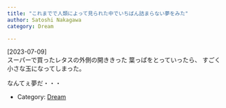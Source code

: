 ```yaml
---
title: "これまでで人類によって見られた中でいちばん詰まらない夢をみた"
author: Satoshi Nakagawa
category: Dream

---
```


[2023-07-09]  
 スーパーで買ったレタスの外側の開ききった
葉っぱをとっていったら、
すごく小さな玉になってしまった。

 なんてぇ夢だ・・・

- Category: [Dream](/categories.html#Dream)

